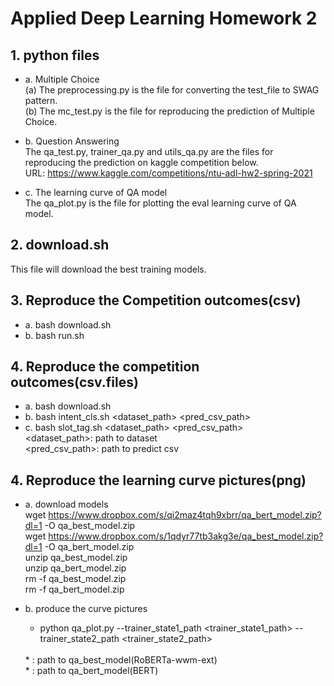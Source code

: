 # Applied Deep Learning Homework 2

## 1. python files <br>
   * a. Multiple Choice <br>
      (a) The preprocessing.py is the file for converting the test_file to SWAG pattern. <br>
      (b) The mc_test.py is the file for reproducing the prediction of Multiple Choice. <br>

   * b. Question Answering <br>
      The qa_test.py, trainer_qa.py and utils_qa.py are the files for reproducing the prediction on kaggle competition below. <br>
      URL: https://www.kaggle.com/competitions/ntu-adl-hw2-spring-2021 <br>

   * c. The learning curve of QA model <br>
      The qa_plot.py is the file for plotting the eval learning curve of QA model. <br>

## 2. download.sh <br>
   This file will download the best training models. <br>
   
## 3. Reproduce the Competition outcomes(csv) <br>
   * a. bash download.sh <br>
   * b. bash run.sh  <br>

## 4. Reproduce the competition outcomes(csv.files) 
   * a. bash download.sh
   * b. bash intent_cls.sh  <dataset_path> <pred_csv_path>
   * c. bash slot_tag.sh  <dataset_path> <pred_csv_path> <br>
        <dataset_path>: path to dataset <br>
         <pred_csv_path>: path to predict csv <br>
   
## 4. Reproduce the learning curve pictures(png) <br>
   * a. download models <br> 
        wget https://www.dropbox.com/s/qi2maz4tqh9xbrr/qa_bert_model.zip?dl=1 -O qa_best_model.zip <br>
        wget https://www.dropbox.com/s/1qdyr77tb3akg3e/qa_best_model.zip?dl=1 -O qa_bert_model.zip <br>
        unzip qa_best_model.zip <br>
        unzip qa_bert_model.zip <br>
        rm  -f qa_best_model.zip <br>
        rm  -f qa_bert_model.zip <br>
      
   * b. produce the curve pictures <br>
      * python qa_plot.py --trainer_state1_path <trainer_state1_path> --trainer_state2_path <trainer_state2_path> <br>
       <br>
      * <trainer_state1_path>: path to qa_best_model(RoBERTa-wwm-ext) <br>
      * <trainer_state2_path>: path to qa_bert_model(BERT) <br>
